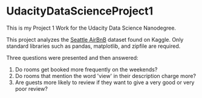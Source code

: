 # UdacityDataScienceProject1
This is my Project 1 Work for the Udacity Data Science Nanodegree.

This project analyzes the [Seattle AirBnB](https://www.kaggle.com/datasets/airbnb/seattle) dataset found on Kaggle.
Only standard libraries such as pandas, matplotlib, and zipfile are required.

Three questions were presented and then answered:
1. Do rooms get booked more frequently on the weekends?
2. Do rooms that mention the word 'view' in their description charge more?
3. Are guests more likely to review if they want to give a very good or very poor review?


